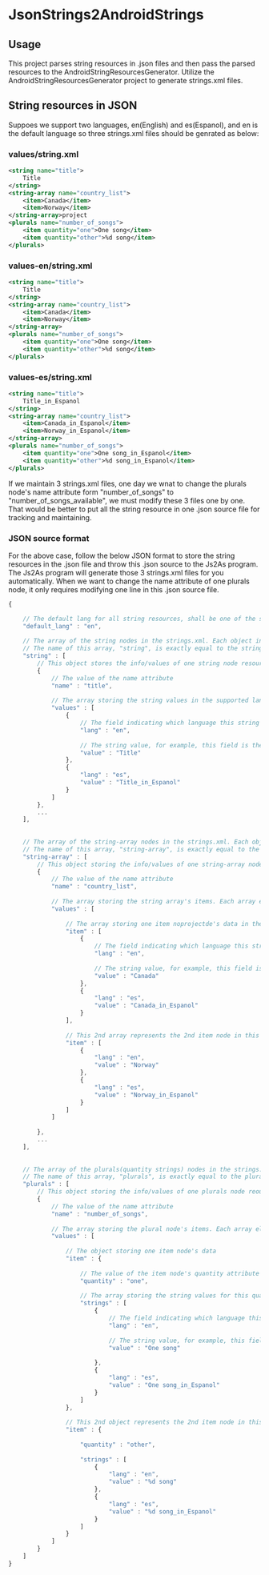 JsonStrings2AndroidStrings
===============================


## Usage
This project parses string resources in .json files and then pass the parsed resources to the AndroidStringResourcesGenerator. Utilize the AndroidStringResourcesGenerator project to generate strings.xml files.


## String resources in JSON

Suppoes we support two languages, en(English) and es(Espanol), and en is the default language so three strings.xml files should be genrated as below:

### values/string.xml
```xml
<string name="title">
	Title
</string>
<string-array name="country_list">
	<item>Canada</item>
	<item>Norway</item>
</string-array>project
<plurals name="number_of_songs">
	<item quantity="one">One song</item>
	<item quantity="other">%d song</item>
</plurals>
```

### values-en/string.xml
```xml
<string name="title">
	Title
</string>
<string-array name="country_list">
	<item>Canada</item>
	<item>Norway</item>
</string-array>
<plurals name="number_of_songs">
	<item quantity="one">One song</item>
	<item quantity="other">%d song</item>
</plurals>
```

### values-es/string.xml
```xml
<string name="title">
	Title_in_Espanol
</string>
<string-array name="country_list">
	<item>Canada_in_Espanol</item>
	<item>Norway_in_Espanol</item>
</string-array>
<plurals name="number_of_songs">
	<item quantity="one">One song_in_Espanol</item>
	<item quantity="other">%d song_in_Espanol</item>
</plurals>
```

If we maintain 3 strings.xml files, one day we wnat to change the plurals node's name attribute form "number_of_songs" to "number_of_songs_available", we must modify these 3 files one by one. That would be better to put all the string resource in one .json source file for tracking and maintaining.


### JSON source format

For the above case, follow the below JSON format to store the string resources in the .json file and throw this .json source to the Js2As program.
The Js2As program will generate those 3 strings.xml files for you automatically. When we want to change the name attribute of one plurals node, it only requires modifying one line in this .json source file.

```javascript
{

	// The default lang for all string resources, shall be one of the supported langs in the below string resources.
	"default_lang" : "en",
	
	// The array of the string nodes in the strings.xml. Each object in the array represents one string node.
	// The name of this array, "string", is exactly equal to the string node's tag name, <string>
	"string" : [		
		// This object stores the info/values of one string node resource
		{
			// The value of the name attribute
			"name" : "title",
			
			// The array storing the string values in the supported langs
			"values" : [ 
				{
					// The field indicating which language this string value belongs to, for example this field says the supported lang is English(en).
					"lang" : "en",
					
					// The string value, for example, this field is the word, "Title", in Engish
					"value" : "Title" 
				},
				{
					"lang" : "es",
					"value" : "Title_in_Espanol"
				}
			]
		},
		...
	],
	
	
	// The array of the string-array nodes in the strings.xml. Each object in the array represents one string-array node.
	// The name of this array, "string-array", is exactly equal to the string-array node's tag name, <string-array>.
	"string-array" : [
		// This object storing the info/values of one string-array node reource
		{
			// The value of the name attribute
			"name" : "country_list",
			
			// The array storing the string array's items. Each array element stores one item node's data
			"values" : [
			
				// The array storing one item noprojectde's data in the supported langs
				"item" : [
					{
						// The field indicating which language this string value belongs to, for example this field says the supported lang is English(en).
						"lang" : "en",
						
						// The string value, for example, this field is the word, "Canada", in Engish
						"value" : "Canada" 
					},
					{
						"lang" : "es",
						"value" : "Canada_in_Espanol"
					}
				],
				
				// This 2nd array represents the 2nd item node in this string-array(with name="country_list") node.
				"item" : [
					{
						"lang" : "en",
						"value" : "Norway"
					},
					{
						"lang" : "es",
						"value" : "Norway_in_Espanol"
					}
				]
			]
		
		},
		...
	],
	
	
	// The array of the plurals(quantity strings) nodes in the strings.xml. Each object in the array represents one plurals node.
	// The name of this array, "plurals", is exactly equal to the plurals node's tag name, <plurals>.
	"plurals" : [
		// This object storing the info/values of one plurals node reource
		{
			// The value of the name attribute
			"name" : "number_of_songs",
			
			// The array storing the plural node's items. Each array element stores one item node's data
			"values" : [
			
				// The object storing one item node's data
				"item" : {
				
					// The value of the item node's quantity attribute
					"quantity" : "one",
					
					// The array storing the string values for this quantity in the supported langs
					"strings" : [
						{
							// The field indicating which language this string value belongs to, for example this field says the supported lang is English(en).
							"lang" : "en",
							
							// The string value, for example, this field is the word, "One song", in Engish
							"value" : "One song"
							
						},
						{
							"lang" : "es",
							"value" : "One song_in_Espanol"
						}
					]
				},
			
				// This 2nd object represents the 2nd item node in this plurals(with name="number_of_songs") node.
				"item" : {
				
					"quantity" : "other",
					
					"strings" : [
						{
							"lang" : "en",
							"value" : "%d song" 							
						},
						{
							"lang" : "es",
							"value" : "%d song_in_Espanol"
						}
					]
				}
			]
		}
	]
}
```


